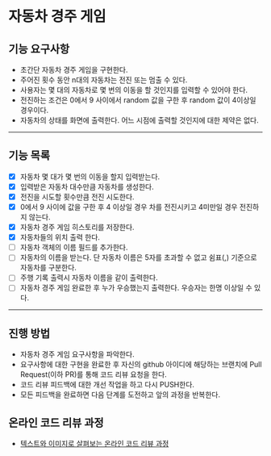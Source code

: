 # 자동차 경주 게임

## 기능 요구사항
* 초간단 자동차 경주 게임을 구현한다.
* 주어진 횟수 동안 n대의 자동차는 전진 또는 멈출 수 있다.
* 사용자는 몇 대의 자동차로 몇 번의 이동을 할 것인지를 입력할 수 있어야 한다.
* 전진하는 조건은 0에서 9 사이에서 random 값을 구한 후 random 값이 4이상일 경우이다.
* 자동차의 상태를 화면에 출력한다. 어느 시점에 출력할 것인지에 대한 제약은 없다.

---

## 기능 목록
- [X] 자동차 몇 대가 몇 번의 이동을 할지 입력받는다.
- [X] 입력받은 자동차 대수만큼 자동차를 생성한다.
- [X] 전진을 시도할 횟수만큼 전진 시도한다.  
- [X] 0에서 9 사이에 값을 구한 후 4 이상일 경우 차를 전진시키고 4미만일 경우 전진하지 않는다.
- [X] 자동차 경주 게임 히스토리를 저장한다.
- [X] 자동차들의 위치 출력 한다.
- [ ] 자동차 객체의 이름 필드를 추가한다.
- [ ] 자동차의 이름을 받는다. 단 자동차 이름은 5자를 초과할 수 없고 쉼표(,) 기준으로 자동차를 구분한다.
- [ ] 주행 기록 출력시 자동차 이름을 같이 출력한다.
- [ ] 자동차 경주 게임 완료한 후 누가 우승했는지 출력한다. 우승자는 한명 이상일 수 있다.

---

## 진행 방법
* 자동차 경주 게임 요구사항을 파악한다.
* 요구사항에 대한 구현을 완료한 후 자신의 github 아이디에 해당하는 브랜치에 Pull Request(이하 PR)를 통해 코드 리뷰 요청을 한다.
* 코드 리뷰 피드백에 대한 개선 작업을 하고 다시 PUSH한다.
* 모든 피드백을 완료하면 다음 단계를 도전하고 앞의 과정을 반복한다.

## 온라인 코드 리뷰 과정
* [텍스트와 이미지로 살펴보는 온라인 코드 리뷰 과정](https://github.com/next-step/nextstep-docs/tree/master/codereview)